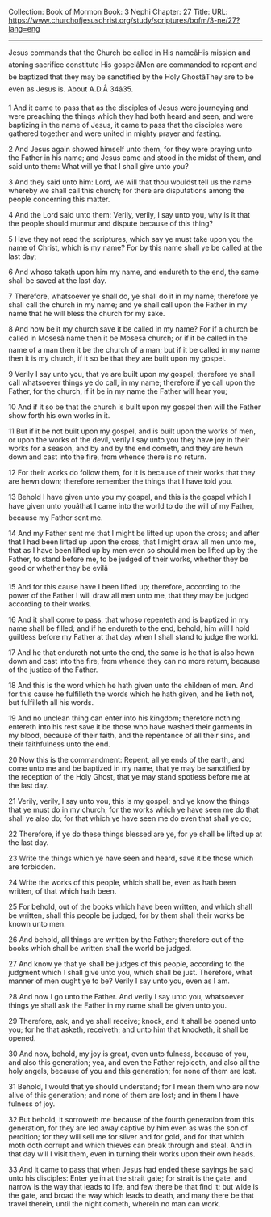 Collection: Book of Mormon
Book: 3 Nephi
Chapter: 27
Title: 
URL: https://www.churchofjesuschrist.org/study/scriptures/bofm/3-ne/27?lang=eng

---

Jesus commands that the Church be called in His nameâHis mission and atoning sacrifice constitute His gospelâMen are commanded to repent and be baptized that they may be sanctified by the Holy GhostâThey are to be even as Jesus is. About A.D.Â 34â35.

1 And it came to pass that as the disciples of Jesus were journeying and were preaching the things which they had both heard and seen, and were baptizing in the name of Jesus, it came to pass that the disciples were gathered together and were united in mighty prayer and fasting.

2 And Jesus again showed himself unto them, for they were praying unto the Father in his name; and Jesus came and stood in the midst of them, and said unto them: What will ye that I shall give unto you?

3 And they said unto him: Lord, we will that thou wouldst tell us the name whereby we shall call this church; for there are disputations among the people concerning this matter.

4 And the Lord said unto them: Verily, verily, I say unto you, why is it that the people should murmur and dispute because of this thing?

5 Have they not read the scriptures, which say ye must take upon you the name of Christ, which is my name? For by this name shall ye be called at the last day;

6 And whoso taketh upon him my name, and endureth to the end, the same shall be saved at the last day.

7 Therefore, whatsoever ye shall do, ye shall do it in my name; therefore ye shall call the church in my name; and ye shall call upon the Father in my name that he will bless the church for my sake.

8 And how be it my church save it be called in my name? For if a church be called in Mosesâ name then it be Mosesâ church; or if it be called in the name of a man then it be the church of a man; but if it be called in my name then it is my church, if it so be that they are built upon my gospel.

9 Verily I say unto you, that ye are built upon my gospel; therefore ye shall call whatsoever things ye do call, in my name; therefore if ye call upon the Father, for the church, if it be in my name the Father will hear you;

10 And if it so be that the church is built upon my gospel then will the Father show forth his own works in it.

11 But if it be not built upon my gospel, and is built upon the works of men, or upon the works of the devil, verily I say unto you they have joy in their works for a season, and by and by the end cometh, and they are hewn down and cast into the fire, from whence there is no return.

12 For their works do follow them, for it is because of their works that they are hewn down; therefore remember the things that I have told you.

13 Behold I have given unto you my gospel, and this is the gospel which I have given unto youâthat I came into the world to do the will of my Father, because my Father sent me.

14 And my Father sent me that I might be lifted up upon the cross; and after that I had been lifted up upon the cross, that I might draw all men unto me, that as I have been lifted up by men even so should men be lifted up by the Father, to stand before me, to be judged of their works, whether they be good or whether they be evilâ

15 And for this cause have I been lifted up; therefore, according to the power of the Father I will draw all men unto me, that they may be judged according to their works.

16 And it shall come to pass, that whoso repenteth and is baptized in my name shall be filled; and if he endureth to the end, behold, him will I hold guiltless before my Father at that day when I shall stand to judge the world.

17 And he that endureth not unto the end, the same is he that is also hewn down and cast into the fire, from whence they can no more return, because of the justice of the Father.

18 And this is the word which he hath given unto the children of men. And for this cause he fulfilleth the words which he hath given, and he lieth not, but fulfilleth all his words.

19 And no unclean thing can enter into his kingdom; therefore nothing entereth into his rest save it be those who have washed their garments in my blood, because of their faith, and the repentance of all their sins, and their faithfulness unto the end.

20 Now this is the commandment: Repent, all ye ends of the earth, and come unto me and be baptized in my name, that ye may be sanctified by the reception of the Holy Ghost, that ye may stand spotless before me at the last day.

21 Verily, verily, I say unto you, this is my gospel; and ye know the things that ye must do in my church; for the works which ye have seen me do that shall ye also do; for that which ye have seen me do even that shall ye do;

22 Therefore, if ye do these things blessed are ye, for ye shall be lifted up at the last day.

23 Write the things which ye have seen and heard, save it be those which are forbidden.

24 Write the works of this people, which shall be, even as hath been written, of that which hath been.

25 For behold, out of the books which have been written, and which shall be written, shall this people be judged, for by them shall their works be known unto men.

26 And behold, all things are written by the Father; therefore out of the books which shall be written shall the world be judged.

27 And know ye that ye shall be judges of this people, according to the judgment which I shall give unto you, which shall be just. Therefore, what manner of men ought ye to be? Verily I say unto you, even as I am.

28 And now I go unto the Father. And verily I say unto you, whatsoever things ye shall ask the Father in my name shall be given unto you.

29 Therefore, ask, and ye shall receive; knock, and it shall be opened unto you; for he that asketh, receiveth; and unto him that knocketh, it shall be opened.

30 And now, behold, my joy is great, even unto fulness, because of you, and also this generation; yea, and even the Father rejoiceth, and also all the holy angels, because of you and this generation; for none of them are lost.

31 Behold, I would that ye should understand; for I mean them who are now alive of this generation; and none of them are lost; and in them I have fulness of joy.

32 But behold, it sorroweth me because of the fourth generation from this generation, for they are led away captive by him even as was the son of perdition; for they will sell me for silver and for gold, and for that which moth doth corrupt and which thieves can break through and steal. And in that day will I visit them, even in turning their works upon their own heads.

33 And it came to pass that when Jesus had ended these sayings he said unto his disciples: Enter ye in at the strait gate; for strait is the gate, and narrow is the way that leads to life, and few there be that find it; but wide is the gate, and broad the way which leads to death, and many there be that travel therein, until the night cometh, wherein no man can work.
